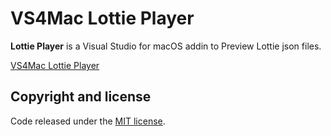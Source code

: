 # VS4Mac Lottie Player

**Lottie Player** is a Visual Studio for macOS addin to Preview  Lottie json files.

[VS4Mac Lottie Player](images/vs4mac-lottie-player.gif)

## Copyright and license

Code released under the [MIT license](https://opensource.org/licenses/MIT).